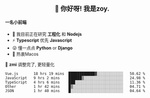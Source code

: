 <h2 align="center">👋 你好呀! 我是zoy.</h2>

#### 一名小前端

- 🌱 我目前正在研究 **工程化** 和 **Nodejs**
- ⚡ **Typescript** 优先 **Javascript**
- 😜 懂一点点 **Python** or **Django**
- 🚀 热衷Macos

🌟 **zmi** 调整完了, 更轻量化




<!--
**l-zoy/l-zoy** is a ✨ _special_ ✨ repository because its `README.md` (this file) appears on your GitHub profile.

Here are some ideas to get you started:

- 🔭 I’m currently working on ...
- 🌱 I’m currently learning ...
- 👯 I’m looking to collaborate on ...
- 🤔 I’m looking for help with ...
- 💬 Ask me about ...
- 📫 How to reach me: ...
- 😄 Pronouns: ...
- ⚡ Fun fact: ...
-->

<!--START_SECTION:waka-->
```text
Vue.js       18 hrs 19 mins  ████████████▓░░░░░░░░░░░░   50.62 % 
JavaScript   9 hrs 2 mins    ██████▒░░░░░░░░░░░░░░░░░░   24.98 % 
TypeScript   4 hrs 6 mins    ███░░░░░░░░░░░░░░░░░░░░░░   11.36 % 
Other        1 hr 42 mins    █▒░░░░░░░░░░░░░░░░░░░░░░░   04.71 % 
JSON         1 hr 40 mins    █░░░░░░░░░░░░░░░░░░░░░░░░   04.64 % 
```
<!--END_SECTION:waka-->
